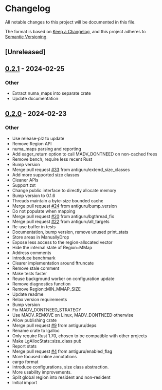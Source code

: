 # Changelog
All notable changes to this project will be documented in this file.

The format is based on [Keep a Changelog](https://keepachangelog.com/en/1.0.0/),
and this project adheres to [Semantic Versioning](https://semver.org/spec/v2.0.0.html).

## [Unreleased]

## [0.2.1](https://github.com/antiguru/rust-lgalloc/compare/v0.2.0...v0.2.1) - 2024-02-25

### Other
- Extract numa_maps into separate crate
- Update documentation

## [0.2.0](https://github.com/antiguru/rust-lgalloc/compare/v0.1.7...v0.2.0) - 2024-02-23

### Other
- Use release-plz to update
- Remove Region API
- numa_maps parsing and reporting
- Add eager_return option to call MADV_DONTNEED on non-cached frees
- Remove bench, require less recent Rust
- Bump version
- Merge pull request [#33](https://github.com/antiguru/rust-lgalloc/pull/33) from antiguru/extend_size_classes
- Add more supported size classes
- Cleaner APIs
- Support zst
- Change public interface to directly allocate memory
- Bump version to 0.1.6
- Threads maintain a byte-size bounded cache
- Merge pull request [#24](https://github.com/antiguru/rust-lgalloc/pull/24) from antiguru/bump_version
- Do not populate when mapping
- Merge pull request [#20](https://github.com/antiguru/rust-lgalloc/pull/20) from antiguru/bgthread_fix
- Merge pull request [#22](https://github.com/antiguru/rust-lgalloc/pull/22) from antiguru/all_targets
- Re-use buffer in tests
- Documentation, bump version, remove unused print_stats
- Store areas in ManuallyDrop
- Expose less access to the region-allocated vector
- Hide the internal state of Region::MMap
- Address comments
- Introduce benchmark
- Clearer implementation around ftruncate
- Remove stale comment
- Make tests faster
- Reuse background worker on configuration update
- Remove diagnostics function
- Remove Region::MIN_MMAP_SIZE
- Update readme
- Relax version requirements
- Bump version
- Fix MADV_DONTNEED_STRATEGY
- Use MADV_REMOVE on Linux, MADV_DONTNEED otherwise
- Allow publishing crate
- Merge pull request [#9](https://github.com/antiguru/rust-lgalloc/pull/9) from antiguru/deps
- Rename crate to lgalloc
- Only require Rust 1.70, chosen to be compatible with other projects
- Make LgAllocStats::size_class pub
- Report stats
- Merge pull request [#4](https://github.com/antiguru/rust-lgalloc/pull/4) from antiguru/enabled_flag
- More focused inline annotations
- cargo format
- Introduce configurations, size class abstraction.
- More usability improvements.
- Split global region into resident and non-resident
- Initial import
